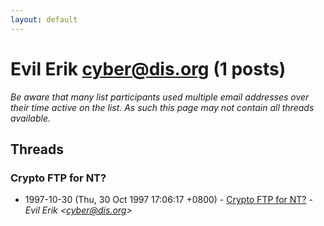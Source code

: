 ```yaml
---
layout: default
---
```


# Evil Erik <cyber@dis.org> (1 posts)

_Be aware that many list participants used multiple email addresses over their time active on the list. As such this page may not contain all threads available._

## Threads

### Crypto FTP for NT?
+ 1997-10-30 (Thu, 30 Oct 1997 17:06:17 +0800) - [Crypto FTP for NT?](/archive/1997/10/cd3d08c24d82a6b11676db7349486fa0abc30f1b971c60e52bf415f84ac7b721) - _Evil Erik \<cyber@dis.org\>_

